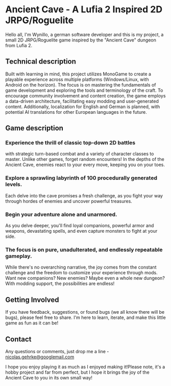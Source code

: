 # Ancient Cave - A Lufia 2 Inspired 2D JRPG/Roguelite

Hello all, I'm Wynillo, a german software developer and this is my project, a small 2D JRPG/Roguelite game inspired by the "Ancient Cave" dungeon from Lufia 2.

## Technical description

Built with learning in mind, this project utilizes MonoGame to create a playable experience across multiple platforms (Windows/Linux, with Android on the horizon). 
The focus is on mastering the fundamentals of game development and exploring the tools and terminology of the craft. 
To encourage community involvement and content creation, the game employs a data-driven architecture, facilitating easy modding and user-generated content. 
Additionally, localization for English and German is planned, with potential AI translations for other European languages in the future.

## Game description

### Experience the thrill of classic top-down 2D battles 
with strategic turn-based combat and a variety of character classes to master. Unlike other games, forget random encounters! In the depths of the Ancient Cave, enemies react to your every move, keeping you on your toes.

### Explore a sprawling labyrinth of 100 procedurally generated levels. 
Each delve into the cave promises a fresh challenge, as you fight your way through hordes of enemies and uncover powerful treasures.

### Begin your adventure alone and unarmored. 
As you delve deeper, you'll find loyal companions, powerful armor and weapons, devastating spells, and even capture monsters to fight at your side.

### The focus is on pure, unadulterated, and endlessly repeatable gameplay.
While there's no overarching narrative, the joy comes from the constant challenge and the freedom to customize your experience through mods. Want new companions? New enemies? Maybe even a whole new dungeon? With modding support, the possibilities are endless!


## Getting Involved

If you have feedback, suggestions, or found bugs (we all know there will be bugs), please feel free to share. I'm here to learn, iterate, and make this little game as fun as it can be!

## Contact

Any questions or comments, just drop me a line - [nicolas.gehrke@googlemail.com](mailto:nicolas.gehrke@googlemail.com)

I hope you enjoy playing it as much as I enjoyed making it!Please note, it's a hobby project and far from perfect, but I hope it brings the joy of the Ancient Cave to you in its own small way!
